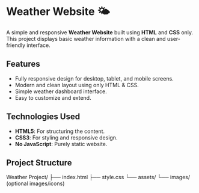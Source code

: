 # Weather Website 🌤️

A simple and responsive **Weather Website** built using **HTML** and **CSS** only.  
This project displays basic weather information with a clean and user-friendly interface.

## Features
- Fully responsive design for desktop, tablet, and mobile screens.
- Modern and clean layout using only HTML & CSS.
- Simple weather dashboard interface.
- Easy to customize and extend.

## Technologies Used
- **HTML5**: For structuring the content.
- **CSS3**: For styling and responsive design.
- **No JavaScript**: Purely static website.

## Project Structure

Weather Project/
├── index.html
├── style.css
└── assets/
└── images/ (optional images/icons)
